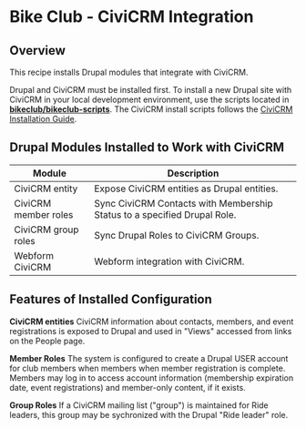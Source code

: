 # Bike Club - CiviCRM Integration

## Overview

This recipe installs Drupal modules that integrate with CiviCRM.

Drupal and CiviCRM must be installed first.
To install a new Drupal site with CiviCRM in your local development environment, use the scripts located in **[bikeclub/bikeclub-scripts](https://github.com/NCole29/bikeclub-scripts)**. The CiviCRM install scripts follows the [CiviCRM Installation Guide](https://docs.civicrm.org/installation/en/latest/drupal/).


## Drupal Modules Installed to Work with CiviCRM

Module | Description
-------|------------
CiviCRM entity		| Expose CiviCRM entities as Drupal entities.
CiviCRM member roles| Sync CiviCRM Contacts with Membership Status to a specified Drupal Role.
CiviCRM group roles	| Sync Drupal Roles to CiviCRM Groups.
Webform CiviCRM		| Webform integration with CiviCRM.

## Features of Installed Configuration

**CiviCRM entities**
CiviCRM information about contacts, members, and event registrations is exposed to Drupal and used in "Views" accessed from links on the People page.

**Member Roles**
The system is configured to create a Drupal USER account for club members when members when member registration is complete. Members may log in to access account information (membership expiration date, event registrations) and member-only content, if it exists.

**Group Roles**
If a CiviCRM mailing list ("group") is maintained for Ride leaders, this group may be sychronized with the Drupal "Ride leader" role. 